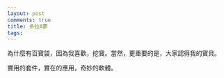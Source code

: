 ```yaml
---
layout: post
comments: true
title: 多拉A夢
tags: 
---
```

為什麼有百寶袋，因為我喜歡，挖寶。當然，更重要的是，大家認得我的寶貝。

實用的套件，實在的應用，奇妙的軟體。

